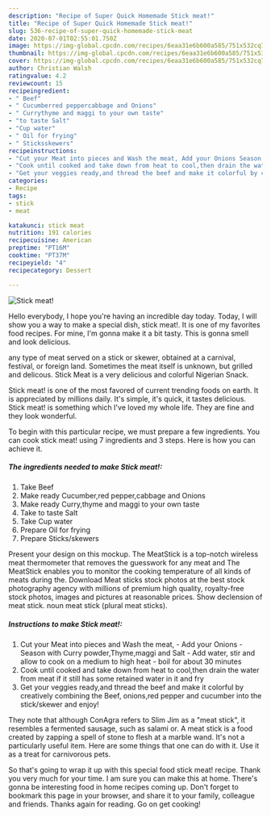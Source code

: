 ```yaml
---
description: "Recipe of Super Quick Homemade Stick meat!"
title: "Recipe of Super Quick Homemade Stick meat!"
slug: 536-recipe-of-super-quick-homemade-stick-meat
date: 2020-07-01T02:55:01.750Z
image: https://img-global.cpcdn.com/recipes/6eaa31e6b600a585/751x532cq70/stick-meat-recipe-main-photo.jpg
thumbnail: https://img-global.cpcdn.com/recipes/6eaa31e6b600a585/751x532cq70/stick-meat-recipe-main-photo.jpg
cover: https://img-global.cpcdn.com/recipes/6eaa31e6b600a585/751x532cq70/stick-meat-recipe-main-photo.jpg
author: Christian Walsh
ratingvalue: 4.2
reviewcount: 15
recipeingredient:
- " Beef"
- " Cucumberred peppercabbage and Onions"
- " Currythyme and maggi to your own taste"
- "to taste Salt"
- "Cup water"
- " Oil for frying"
- " Sticksskewers"
recipeinstructions:
- "Cut your Meat into pieces and Wash the meat, Add your Onions Season with Curry powder,Thyme,maggi and Salt Add water, stir and allow to cook on a medium to high heat boil for about 30 minutes"
- "Cook until cooked and take down from heat to cool,then drain the water from meat if it still has some retained water in it and fry"
- "Get your veggies ready,and thread the beef and make it colorful by creatively combining the Beef, onions,red pepper and cucumber into the stick/skewer and enjoy!"
categories:
- Recipe
tags:
- stick
- meat

katakunci: stick meat 
nutrition: 191 calories
recipecuisine: American
preptime: "PT16M"
cooktime: "PT37M"
recipeyield: "4"
recipecategory: Dessert

---
```



![Stick meat!](https://img-global.cpcdn.com/recipes/6eaa31e6b600a585/751x532cq70/stick-meat-recipe-main-photo.jpg)

Hello everybody, I hope you're having an incredible day today. Today, I will show you a way to make a special dish, stick meat!. It is one of my favorites food recipes. For mine, I'm gonna make it a bit tasty. This is gonna smell and look delicious.

any type of meat served on a stick or skewer, obtained at a carnival, festival, or foreign land. Sometimes the meat itself is unknown, but grilled and delicous. Stick Meat is a very delicious and colorful Nigerian Snack.

Stick meat! is one of the most favored of current trending foods on earth. It is appreciated by millions daily. It's simple, it's quick, it tastes delicious. Stick meat! is something which I've loved my whole life. They are fine and they look wonderful.


To begin with this particular recipe, we must prepare a few ingredients. You can cook stick meat! using 7 ingredients and 3 steps. Here is how you can achieve it.

<!--inarticleads1-->

##### The ingredients needed to make Stick meat!:

1. Take  Beef
1. Make ready  Cucumber,red pepper,cabbage and Onions
1. Make ready  Curry,thyme and maggi to your own taste
1. Take to taste Salt
1. Take Cup water
1. Prepare  Oil for frying
1. Prepare  Sticks/skewers


Present your design on this mockup. The MeatStick is a top-notch wireless meat thermometer that removes the guesswork for any meat and The MeatStick enables you to monitor the cooking temperature of all kinds of meats during the. Download Meat sticks stock photos at the best stock photography agency with millions of premium high quality, royalty-free stock photos, images and pictures at reasonable prices. Show declension of meat stick. noun meat stick (plural meat sticks). 

<!--inarticleads2-->

##### Instructions to make Stick meat!:

1. Cut your Meat into pieces and Wash the meat, - Add your Onions - Season with Curry powder,Thyme,maggi and Salt - Add water, stir and allow to cook on a medium to high heat - boil for about 30 minutes
1. Cook until cooked and take down from heat to cool,then drain the water from meat if it still has some retained water in it and fry
1. Get your veggies ready,and thread the beef and make it colorful by creatively combining the Beef, onions,red pepper and cucumber into the stick/skewer and enjoy!


They note that although ConAgra refers to Slim Jim as a &#34;meat stick&#34;, it resembles a fermented sausage, such as salami or. A meat stick is a food created by zapping a spell of stone to flesh at a marble wand. It&#39;s not a particularly useful item. Here are some things that one can do with it. Use it as a treat for carnivorous pets. 

So that's going to wrap it up with this special food stick meat! recipe. Thank you very much for your time. I am sure you can make this at home. There's gonna be interesting food in home recipes coming up. Don't forget to bookmark this page in your browser, and share it to your family, colleague and friends. Thanks again for reading. Go on get cooking!
